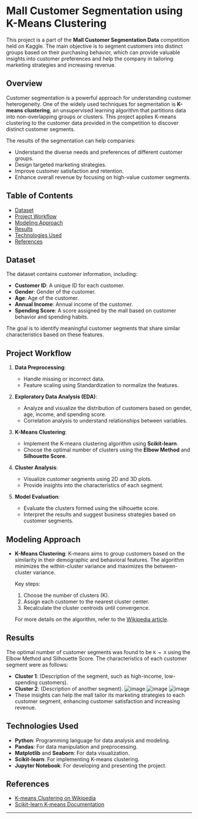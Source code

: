 # Mall Customer Segmentation using K-Means Clustering

This project is a part of the **Mall Customer Segmentation Data** competition held on Kaggle. The main objective is to segment customers into distinct groups based on their purchasing behavior, which can provide valuable insights into customer preferences and help the company in tailoring marketing strategies and increasing revenue.

## Overview

Customer segmentation is a powerful approach for understanding customer heterogeneity. One of the widely used techniques for segmentation is **K-means clustering**, an unsupervised learning algorithm that partitions data into non-overlapping groups or clusters. This project applies K-means clustering to the customer data provided in the competition to discover distinct customer segments.

The results of the segmentation can help companies:
- Understand the diverse needs and preferences of different customer groups.
- Design targeted marketing strategies.
- Improve customer satisfaction and retention.
- Enhance overall revenue by focusing on high-value customer segments.

## Table of Contents

- [Dataset](#dataset)
- [Project Workflow](#project-workflow)
- [Modeling Approach](#modeling-approach)
- [Results](#results)
- [Technologies Used](#technologies-used)
- [References](#references)

## Dataset

The dataset contains customer information, including:
- **Customer ID**: A unique ID for each customer.
- **Gender**: Gender of the customer.
- **Age**: Age of the customer.
- **Annual Income**: Annual income of the customer.
- **Spending Score**: A score assigned by the mall based on customer behavior and spending habits.

The goal is to identify meaningful customer segments that share similar characteristics based on these features.

## Project Workflow

1. **Data Preprocessing**:
   - Handle missing or incorrect data.
   - Feature scaling using Standardization to normalize the features.
   
2. **Exploratory Data Analysis (EDA)**:
   - Analyze and visualize the distribution of customers based on gender, age, income, and spending score.
   - Correlation analysis to understand relationships between variables.
   
3. **K-Means Clustering**:
   - Implement the K-means clustering algorithm using **Scikit-learn**.
   - Choose the optimal number of clusters using the **Elbow Method** and **Silhouette Score**.
   
4. **Cluster Analysis**:
   - Visualize customer segments using 2D and 3D plots.
   - Provide insights into the characteristics of each segment.
   
5. **Model Evaluation**:
   - Evaluate the clusters formed using the silhouette score.
   - Interpret the results and suggest business strategies based on customer segments.

## Modeling Approach

- **K-Means Clustering**:
  K-means aims to group customers based on the similarity in their demographic and behavioral features. The algorithm minimizes the within-cluster variance and maximizes the between-cluster variance.

  Key steps:
  1. Choose the number of clusters (K).
  2. Assign each customer to the nearest cluster center.
  3. Recalculate the cluster centroids until convergence.

  For more details on the algorithm, refer to the [Wikipedia article](https://en.wikipedia.org/wiki/K-means_clustering).

## Results

The optimal number of customer segments was found to be `K = X` using the Elbow Method and Silhouette Score. The characteristics of each customer segment were as follows:
- **Cluster 1**: (Description of the segment, such as high-income, low-spending customers).
- **Cluster 2**: (Description of another segment).
  ![image](https://github.com/user-attachments/assets/04bbc386-5a46-468c-bd8c-d4a8596630b9)
  ![image](https://github.com/user-attachments/assets/ac3c26d9-59e5-4368-95bd-5e740c44f66e)
  ![image](https://github.com/user-attachments/assets/1f1c1c95-6285-4771-9e64-26e07006f728)
- These insights can help the mall tailor its marketing strategies to each customer segment, enhancing customer satisfaction and increasing revenue.

## Technologies Used

- **Python**: Programming language for data analysis and modeling.
- **Pandas**: For data manipulation and preprocessing.
- **Matplotlib** and **Seaborn**: For data visualization.
- **Scikit-learn**: For implementing K-means clustering.
- **Jupyter Notebook**: For developing and presenting the project.

## References

- [K-means Clustering on Wikipedia](https://en.wikipedia.org/wiki/K-means_clustering)
- [Scikit-learn K-means Documentation](https://scikit-learn.org/stable/modules/generated/sklearn.cluster.KMeans.html)

---


